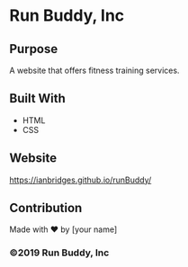 # Run Buddy, Inc

## Purpose
A website that offers fitness training services. 

## Built With
* HTML
* CSS

## Website
https://ianbridges.github.io/runBuddy/

## Contribution
Made with ❤️ by [your name]

### ©️2019 Run Buddy, Inc 
